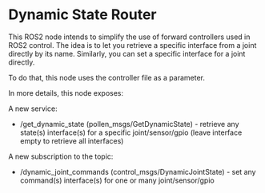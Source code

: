 # Dynamic State Router

This ROS2 node intends to simplify the use of forward controllers used in ROS2 control.
The idea is to let you retrieve a specific interface from a joint directly by its name. Similarly, you can set a specific interface for a joint directly.

To do that, this node uses the controller file as a parameter.

In more details, this node exposes:

A new service:
- /get_dynamic_state (pollen_msgs/GetDynamicState) - retrieve any state(s) interface(s) for a specific joint/sensor/gpio (leave interface empty to retrieve all interfaces)

A new subscription to the topic:
- /dynamic_joint_commands (control_msgs/DynamicJointState) - set any command(s) interface(s) for one or many joint/sensor/gpio
